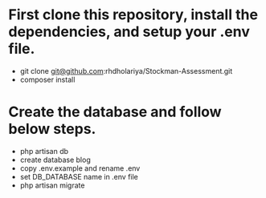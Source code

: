 
# First clone this repository, install the dependencies, and setup your .env file.

- git clone git@github.com:rhdholariya/Stockman-Assessment.git
- composer install

# Create the database and follow below steps.
- php artisan db
- create database blog
- copy .env.example and rename .env
- set DB_DATABASE name in .env file   
- php artisan migrate
